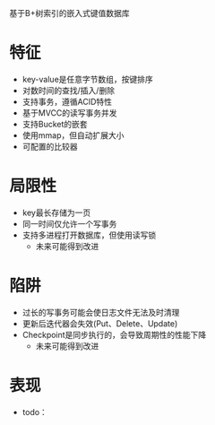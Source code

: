 基于B+树索引的嵌入式键值数据库

# 特征

- key-value是任意字节数组，按键排序
- 对数时间的查找/插入/删除
- 支持事务，遵循ACID特性
- 基于MVCC的读写事务并发
- 支持Bucket的嵌套
- 使用mmap，但自动扩展大小
- 可配置的比较器

# 局限性

- key最长存储为一页
- 同一时间仅允许一个写事务
- 支持多进程打开数据库，但使用读写锁
  - 未来可能得到改进


# 陷阱

- 过长的写事务可能会使日志文件无法及时清理
- 更新后迭代器会失效(Put、Delete、Update)
- Checkpoint是同步执行的，会导致周期性的性能下降
  - 未来可能得到改进



# 表现

- todo：